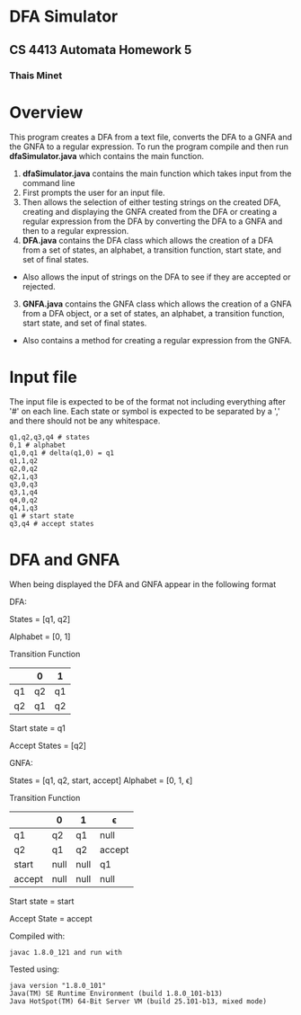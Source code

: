 # DFA Simulator
## CS 4413 Automata Homework 5
### Thais Minet

# Overview
This program creates a DFA from a text file, converts the DFA to a GNFA and the GNFA to a regular expression. To run the program compile and then run **dfaSimulator.java** which contains the main function.

1. **dfaSimulator.java** contains the main function which takes input from the command line
  1. First prompts the user for an input file. 
  2. Then allows the selection of either testing strings on the created DFA, creating and displaying the GNFA created from the DFA or creating a regular expression from the DFA by converting the DFA to a GNFA and then to a regular expression.
2. **DFA.java** contains the DFA class which allows the creation of a DFA from a set of states, an alphabet, a transition function, start state, and set of final states.
  * Also allows the input of strings on the DFA to see if they are accepted or rejected.
3. **GNFA.java** contains the GNFA class which allows the creation of a GNFA from a DFA object, or a set of states, an alphabet, a transition function, start state, and set of final states.
  * Also contains a method for creating a regular expression from the GNFA.

# Input file
The input file is expected to be of the format not including everything after '#' on each line. Each state or symbol is expected to be separated by a ',' and there should not be any whitespace.
```
q1,q2,q3,q4 # states
0,1 # alphabet
q1,0,q1 # delta(q1,0) = q1
q1,1,q2
q2,0,q2
q2,1,q3
q3,0,q3
q3,1,q4
q4,0,q2
q4,1,q3
q1 # start state
q3,q4 # accept states
```
# DFA and GNFA
When being displayed the DFA and GNFA appear in the following format

DFA:

States = [q1, q2]

Alphabet = [0, 1]

Transition Function

|   | 0 |	1 |
|---|---|---|
|q1|q2|q1|	
|q2|q1|q2|	

Start state = q1

Accept States = [q2]

GNFA:

States = [q1, q2, start, accept]
Alphabet = [0, 1, ϵ]

Transition Function

|      |   0  |   1  |   ϵ  |
|------|------|------|------|
|q1    |q2    |q1    |null  |
|q2    |q1    |q2    |accept|
|start |null  |null  |q1    |	
|accept|null  |null  |null  |

Start state = start

Accept State = accept



Compiled with:
```
javac 1.8.0_121 and run with 
```
Tested using:
```
java version "1.8.0_101"
Java(TM) SE Runtime Environment (build 1.8.0_101-b13)
Java HotSpot(TM) 64-Bit Server VM (build 25.101-b13, mixed mode)
```
